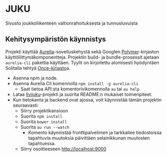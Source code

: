 # JUKU

Sivusto joukkoliikenteen valtionrahoituksesta ja tunnusluvuista

## Kehitysympäristön käynnistys

Projekti käyttää [Aurelia](http://www.aurelia.io)-sovelluskehystä sekä Googlen [Polymer](https://www.polymer-project.org/1.0/)-kirjaston käyttöliittymäkomponentteja. Projektin build- ja bundle-prosessit ajetaan `aurelia-cli` pakettia käyttäen. Tyylit on kirjoitettu atomisesti hyödyntäen Solitalla tehtyä [Once-kirjasto](https://github.com/niant/once)a.

* Asenna npm ja node.
* Asenna Aurelia Cli komennolla `npm install -g aurelia-cli`
  * Saat tietoa API:sta komentorivikomennolla `au` tai `au help`
* Lataa [livijuku](https://github.com/solita/livijuku)-projekti ja suorita README:n mukaiset toimenpiteet.
* Kun tietokanta ja backend ovat ajossa, voit käynnistää tämän projektin seuraavasti:
  * Siirry projektikansioon
  * Suorita `npm install`
  * Suorita `bower install`
  * Suorita `au run --watch`
    * Komento käynnistää fronttipalvelimen ja tarkkailee tiedostoissa tapahtuvia muutoksia päivittäen selainikkunan muutosten tapahtuessa.
  * Siirry osoitteeseen [http://localhost:9000](http://localhost:9000)
